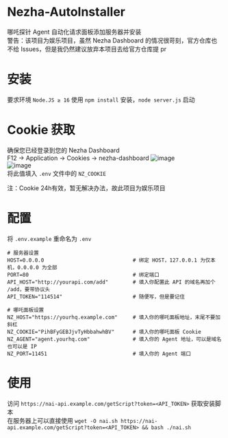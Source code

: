 # Nezha-AutoInstaller
哪吒探针 Agent 自动化请求面板添加服务器并安装  
警告：该项目为娱乐项目，虽然 Nezha Dashboard 的情况很苛刻，官方仓库也不给 Issues，但是我仍然建议放弃本项目去给官方仓库提 pr  

# 安装
要求环境 `Node.JS ≥ 16`
使用 `npm install` 安装，`node server.js` 启动

# Cookie 获取
确保您已经登录到您的 Nezha Dashboard  
F12 → Application → Cookies → nezha-dashboard
![image](https://github.com/BLxcwg666/Nezha-AutoInstaller/assets/66854530/613db0dd-e27e-41e4-9839-6b63d67b1897)  
![image](https://github.com/BLxcwg666/Nezha-AutoInstaller/assets/66854530/2d8cf28c-9749-4f2d-b633-3a151ff43583)  
将此值填入 `.env` 文件中的 `NZ_COOKIE`

注：Cookie 24h有效，暂无解决办法，故此项目为娱乐项目  

# 配置
将 `.env.example` 重命名为 `.env`
```Text
# 服务器设置
HOST=0.0.0.0                             # 绑定 HOST，127.0.0.1 为仅本机，0.0.0.0 为全部
PORT=80                                  # 绑定端口
API_HOST="http://yourapi.com/add"        # 填入你配置此 API 的域名再加个 /add，要带协议头
API_TOKEN="114514"                       # 随便写，但是要记住

# 哪吒面板设置
NZ_HOST="https://yourhq.example.com"     # 填入你的哪吒面板地址，末尾不要加斜杠
NZ_COOKIE="PihBFyGEBJjvTyHbbahwhBV"      # 填入你的哪吒面板 Cookie
NZ_AGENT="agent.yourhq.com"              # 填入你的 Agent 地址，可以是域名也可以是 IP
NZ_PORT=11451                            # 填入你的 Agent 端口
```

# 使用
访问 `https://nai-api.example.com/getScript?token=<API_TOKEN>` 获取安装脚本  
在服务器上可以直接使用 `wget -O nai.sh https://nai-api.example.com/getScript?token=<API_TOKEN> && bash ./nai.sh`

